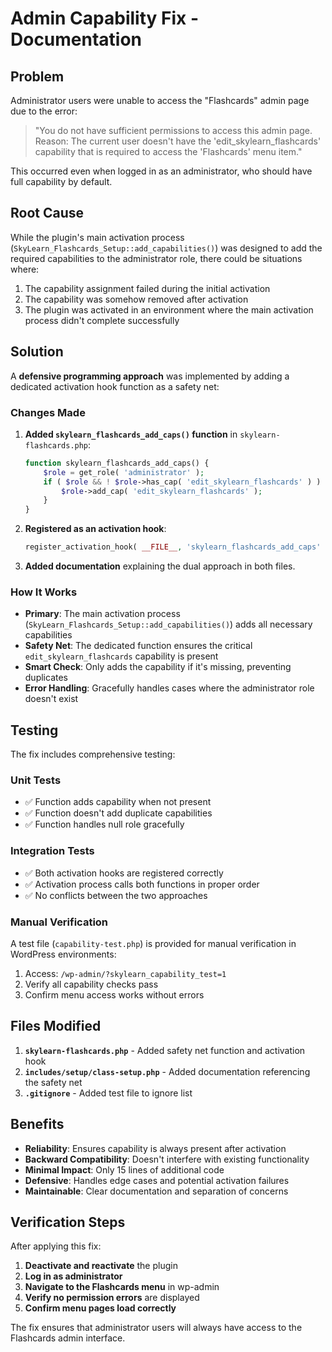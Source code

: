 # Admin Capability Fix - Documentation

## Problem

Administrator users were unable to access the "Flashcards" admin page due to the error:
> "You do not have sufficient permissions to access this admin page. Reason: The current user doesn't have the 'edit_skylearn_flashcards' capability that is required to access the 'Flashcards' menu item."

This occurred even when logged in as an administrator, who should have full capability by default.

## Root Cause

While the plugin's main activation process (`SkyLearn_Flashcards_Setup::add_capabilities()`) was designed to add the required capabilities to the administrator role, there could be situations where:
1. The capability assignment failed during the initial activation
2. The capability was somehow removed after activation
3. The plugin was activated in an environment where the main activation process didn't complete successfully

## Solution

A **defensive programming approach** was implemented by adding a dedicated activation hook function as a safety net:

### Changes Made

1. **Added `skylearn_flashcards_add_caps()` function** in `skylearn-flashcards.php`:
   ```php
   function skylearn_flashcards_add_caps() {
       $role = get_role( 'administrator' );
       if ( $role && ! $role->has_cap( 'edit_skylearn_flashcards' ) ) {
           $role->add_cap( 'edit_skylearn_flashcards' );
       }
   }
   ```

2. **Registered as an activation hook**:
   ```php
   register_activation_hook( __FILE__, 'skylearn_flashcards_add_caps' );
   ```

3. **Added documentation** explaining the dual approach in both files.

### How It Works

- **Primary**: The main activation process (`SkyLearn_Flashcards_Setup::add_capabilities()`) adds all necessary capabilities
- **Safety Net**: The dedicated function ensures the critical `edit_skylearn_flashcards` capability is present
- **Smart Check**: Only adds the capability if it's missing, preventing duplicates
- **Error Handling**: Gracefully handles cases where the administrator role doesn't exist

## Testing

The fix includes comprehensive testing:

### Unit Tests
- ✅ Function adds capability when not present
- ✅ Function doesn't add duplicate capabilities  
- ✅ Function handles null role gracefully

### Integration Tests
- ✅ Both activation hooks are registered correctly
- ✅ Activation process calls both functions in proper order
- ✅ No conflicts between the two approaches

### Manual Verification
A test file (`capability-test.php`) is provided for manual verification in WordPress environments:
1. Access: `/wp-admin/?skylearn_capability_test=1`
2. Verify all capability checks pass
3. Confirm menu access works without errors

## Files Modified

1. **`skylearn-flashcards.php`** - Added safety net function and activation hook
2. **`includes/setup/class-setup.php`** - Added documentation referencing the safety net
3. **`.gitignore`** - Added test file to ignore list

## Benefits

- **Reliability**: Ensures capability is always present after activation
- **Backward Compatibility**: Doesn't interfere with existing functionality
- **Minimal Impact**: Only 15 lines of additional code
- **Defensive**: Handles edge cases and potential activation failures
- **Maintainable**: Clear documentation and separation of concerns

## Verification Steps

After applying this fix:

1. **Deactivate and reactivate** the plugin
2. **Log in as administrator**
3. **Navigate to the Flashcards menu** in wp-admin
4. **Verify no permission errors** are displayed
5. **Confirm menu pages load correctly**

The fix ensures that administrator users will always have access to the Flashcards admin interface.
